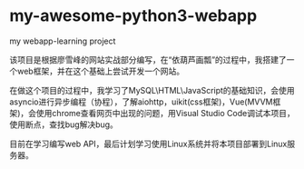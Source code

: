 # my-awesome-python3-webapp
my webapp-learning project

该项目是根据廖雪峰的网站实战部分编写，在“依葫芦画瓢”的过程中，我搭建了一个web框架，并在这个基础上尝试开发一个网站。

在做这个项目的过程中，我学习了MySQL\HTML\JavaScript的基础知识，会使用asyncio进行异步编程（协程），了解aiohttp，uikit(css框架)，Vue(MVVM框架)，会使用chrome查看网页中出现的问题，用Visual Studio Code调试本项目，使用断点，查找bug解决bug。

目前在学习编写web API，最后计划学习使用Linux系统并将本项目部署到Linux服务器。
